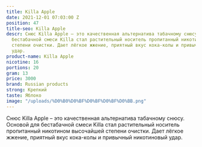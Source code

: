 ```yaml
---
title: Killa Apple
date: 2021-12-01 07:03:00 Z
position: 47
title-seo: Killa Apple
descr: Снюс Killa Apple – это качественная альтернатива табачному снюсу. Основой для
  бестабачной смеси Killa стал растительный носитель пропитанный никотином высочайшей
  степени очистки. Дает лёгкое жжение, приятный вкус кока-колы и привычный никотиновый
  удар.
product-name: Killa Apple
nicotine: 16
portions: 20
gram: 13
price: 3000
brand: Russian products
strong: Крепкий
taste: Яблоко
image: "/uploads/%D0%B0%D0%BF%D0%BF%D0%BF%D0%BB.png"
---
```


Снюс Killa Apple – это качественная альтернатива табачному снюсу. Основой для бестабачной смеси Killa стал растительный носитель пропитанный никотином высочайшей степени очистки. Дает лёгкое жжение, приятный вкус кока-колы и привычный никотиновый удар.